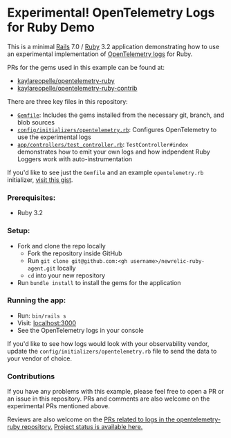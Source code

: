 # Experimental! OpenTelemetry Logs for Ruby Demo

This is a minimal [Rails](https://rubyonrails.org/) 7.0 / [Ruby](https://github.com/ruby/ruby) 3.2 application demonstrating how to use an experimental implementation of [OpenTelemetry logs](https://opentelemetry.io/docs/specs/otel/logs/) for Ruby.

PRs for the gems used in this example can be found at:
* [kaylareopelle/opentelemetry-ruby](https://github.com/kaylareopelle/opentelemetry-ruby/pull/6)
* [kaylareopelle/opentelemetry-ruby-contrib](https://github.com/kaylareopelle/opentelemetry-ruby-contrib/pull/1)

There are three key files in this repository:
* [`Gemfile`](https://github.com/kaylareopelle/otel_ruby_logs_demo/blob/main/Gemfile): Includes the gems installed from the necessary git, branch, and blob sources
* [`config/initializers/opentelemetry.rb`](https://github.com/kaylareopelle/otel_ruby_logs_demo/blob/main/config/initializers/opentelemetry.rb): Configures OpenTelemetry to use the experimental logs
* [`app/controllers/test_controller.rb`](https://github.com/kaylareopelle/otel_ruby_logs_demo/blob/main/app/controllers/test_controller.rb): `TestController#index` demonstrates how to emit your own logs and how indpendent Ruby Loggers work with auto-instrumentation

If you'd like to see just the `Gemfile` and an example `opentelemetry.rb` initializer, [visit this gist](https://gist.github.com/kaylareopelle/76079747c1a7528449670b8bd1c78893).

### Prerequisites:
* Ruby 3.2

### Setup:
* Fork and clone the repo locally
  * Fork the repository inside GitHub
  * Run `git clone git@github.com:<gh username>/newrelic-ruby-agent.git` locally
  * `cd` into your new repository
* Run `bundle install` to install the gems for the application

### Running the app:
* Run: `bin/rails s`
* Visit: [localhost:3000](localhost:3000)
* See the OpenTelemetry logs in your console

If you'd like to see how logs would look with your observability vendor, update the `config/initializers/opentelemetry.rb` file to send the data to your vendor of choice.

### Contributions

If you have any problems with this example, please feel free to open a PR or an issue in this repository. PRs and comments are also welcome on the experimental PRs mentioned above.

Reviews are also welcome on the [PRs related to logs in the opentelemetry-ruby repository.](https://github.com/open-telemetry/opentelemetry-ruby/pulls?q=is%3Aopen+is%3Apr+logs) [Project status is available here.](https://github.com/open-telemetry/opentelemetry-ruby/projects/3)

